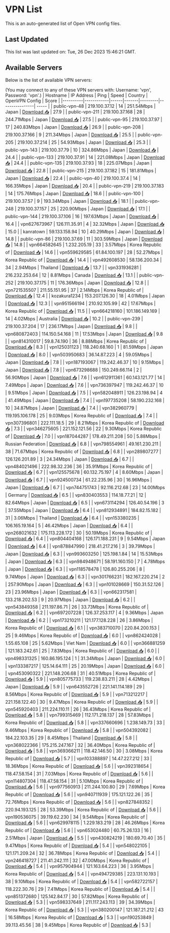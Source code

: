 # VPN List

This is an auto-generated list of Open VPN config files.

## Last Updated

This list was last updated on: Tue, 26 Dec 2023 15:46:21 GMT.

## Available Servers

Below is the list of available VPN servers:

(You may connect to any of these VPN servers with: Username: 'vpn', Password: 'vpn'.)
| Hostname | IP Address | Ping | Speed | Country | OpenVPN Config | Score |
|----------|------------|------|-------|---------|----------------| ----- |
| public-vpn-48 | 219.100.37.12 | 14 | 251.54Mbps | Japan | [Download 📥](./configs/server_0_JP.ovpn) | 27.9 |
| public-vpn-211 | 219.100.37.168 | 28 | 244.71Mbps | Japan | [Download 📥](./configs/server_1_JP.ovpn) | 27.5 |
| public-vpn-95 | 219.100.37.97 | 17 | 240.83Mbps | Japan | [Download 📥](./configs/server_2_JP.ovpn) | 26.9 |
| public-vpn-208 | 219.100.37.166 | 9 | 211.34Mbps | Japan | [Download 📥](./configs/server_3_JP.ovpn) | 25.5 |
| public-vpn-205 | 219.100.37.214 | 25 | 54.93Mbps | Japan | [Download 📥](./configs/server_4_JP.ovpn) | 25.3 |
| public-vpn-143 | 219.100.37.79 | 10 | 324.86Mbps | Japan | [Download 📥](./configs/server_5_JP.ovpn) | 24.4 |
| public-vpn-133 | 219.100.37.91 | 14 | 221.08Mbps | Japan | [Download 📥](./configs/server_6_JP.ovpn) | 24.4 |
| public-vpn-135 | 219.100.37.93 | 18 | 225.07Mbps | Japan | [Download 📥](./configs/server_7_JP.ovpn) | 22.8 |
| public-vpn-215 | 219.100.37.182 | 15 | 181.81Mbps | Japan | [Download 📥](./configs/server_8_JP.ovpn) | 22.4 |
| public-vpn-40 | 219.100.37.4 | 14 | 166.35Mbps | Japan | [Download 📥](./configs/server_9_JP.ovpn) | 20.4 |
| public-vpn-219 | 219.100.37.183 | 14 | 175.76Mbps | Japan | [Download 📥](./configs/server_10_JP.ovpn) | 18.6 |
| public-vpn-100 | 219.100.37.57 | 9 | 193.34Mbps | Japan | [Download 📥](./configs/server_11_JP.ovpn) | 18.1 |
| public-vpn-248 | 219.100.37.157 | 25 | 220.90Mbps | Japan | [Download 📥](./configs/server_12_JP.ovpn) | 17.1 |
| public-vpn-144 | 219.100.37.106 | 16 | 197.63Mbps | Japan | [Download 📥](./configs/server_13_JP.ovpn) | 16.4 |
| vpn627673967 | 126.111.35.91 | 4 | 32.32Mbps | Japan | [Download 📥](./configs/server_14_JP.ovpn) | 15.0 |
| kanratown | 59.133.158.94 | 10 | 40.29Mbps | Japan | [Download 📥](./configs/server_15_JP.ovpn) | 14.8 |
| public-vpn-86 | 219.100.37.69 | 11 | 303.59Mbps | Japan | [Download 📥](./configs/server_16_JP.ovpn) | 14.8 |
| vpn664582645 | 1.232.205.19 | 33 | 3.57Mbps | Korea Republic of | [Download 📥](./configs/server_17_KR.ovpn) | 14.6 |
| vpn559629585 | 61.84.100.197 | 28 | 52.27Mbps | Korea Republic of | [Download 📥](./configs/server_18_KR.ovpn) | 14.4 |
| vpn492608530 | 58.136.200.34 | 34 | 2.94Mbps | Thailand | [Download 📥](./configs/server_19_TH.ovpn) | 13.7 |
| vpn331936281 | 216.232.253.64 | 12 | 8.81Mbps | Canada | [Download 📥](./configs/server_20_CA.ovpn) | 13.1 |
| public-vpn-252 | 219.100.37.175 | 11 | 176.36Mbps | Japan | [Download 📥](./configs/server_21_JP.ovpn) | 12.8 |
| vpn721535507 | 211.55.151.95 | 37 | 2.14Mbps | Korea Republic of | [Download 📥](./configs/server_22_KR.ovpn) | 12.4 |
| kozakura1234 | 153.207.126.30 | 18 | 4.01Mbps | Japan | [Download 📥](./configs/server_23_JP.ovpn) | 12.3 |
| vpn951566194 | 210.92.105.99 | 42 | 17.67Mbps | Korea Republic of | [Download 📥](./configs/server_24_KR.ovpn) | 11.5 |
| vpn664218160 | 101.186.149.169 | 14 | 4.02Mbps | Australia | [Download 📥](./configs/server_25_AU.ovpn) | 10.2 |
| public-vpn-239 | 219.100.37.204 | 17 | 236.17Mbps | Japan | [Download 📥](./configs/server_26_JP.ovpn) | 9.8 |
| vpn680872403 | 114.150.54.168 | 11 | 17.53Mbps | Japan | [Download 📥](./configs/server_27_JP.ovpn) | 9.8 |
| vpn814310017 | 59.8.74.190 | 36 | 8.88Mbps | Korea Republic of | [Download 📥](./configs/server_28_KR.ovpn) | 8.3 |
| vpn125031123 | 118.240.68.160 | 1 | 81.59Mbps | Japan | [Download 📥](./configs/server_29_JP.ovpn) | 8.0 |
| vpn503950683 | 36.14.87.223 | 4 | 59.05Mbps | Japan | [Download 📥](./configs/server_30_JP.ovpn) | 7.8 |
| vpn187193067 | 119.242.46.37 | 10 | 9.15Mbps | Japan | [Download 📥](./configs/server_31_JP.ovpn) | 7.8 |
| vpn673298688 | 150.249.66.114 | 2 | 56.90Mbps | Japan | [Download 📥](./configs/server_32_JP.ovpn) | 7.6 |
| vpn612911361 | 60.143.121.77 | 14 | 7.49Mbps | Japan | [Download 📥](./configs/server_33_JP.ovpn) | 7.6 |
| vpn736397947 | 119.242.46.37 | 10 | 9.51Mbps | Japan | [Download 📥](./configs/server_34_JP.ovpn) | 7.5 |
| vpn582048911 | 126.23.198.94 | 4 | 41.49Mbps | Japan | [Download 📥](./configs/server_35_JP.ovpn) | 7.4 |
| vpn197735208 | 58.190.232.168 | 10 | 34.87Mbps | Japan | [Download 📥](./configs/server_36_JP.ovpn) | 7.4 |
| vpn382960779 | 119.195.106.178 | 25 | 9.03Mbps | Korea Republic of | [Download 📥](./configs/server_37_KR.ovpn) | 7.4 |
| vpn307396801 | 222.111.18.5 | 29 | 8.21Mbps | Korea Republic of | [Download 📥](./configs/server_38_KR.ovpn) | 7.3 |
| vpn346275605 | 221.152.121.56 | 22 | 9.30Mbps | Korea Republic of | [Download 📥](./configs/server_39_KR.ovpn) | 7.0 |
| vpn187044287 | 178.49.211.208 | 50 | 5.88Mbps | Russian Federation | [Download 📥](./configs/server_40_RU.ovpn) | 6.8 |
| vpn798554961 | 49.161.230.211 | 38 | 71.67Mbps | Korea Republic of | [Download 📥](./configs/server_41_KR.ovpn) | 6.8 |
| vpn289807277 | 126.126.201.89 | 3 | 24.34Mbps | Japan | [Download 📥](./configs/server_42_JP.ovpn) | 6.7 |
| vpn484021496 | 222.98.32.236 | 36 | 35.91Mbps | Korea Republic of | [Download 📥](./configs/server_43_KR.ovpn) | 6.7 |
| vpn125575678 | 60.132.75.197 | 4 | 8.60Mbps | Japan | [Download 📥](./configs/server_44_JP.ovpn) | 6.7 |
| vpn924500734 | 61.22.235.96 | 30 | 16.96Mbps | Japan | [Download 📥](./configs/server_45_JP.ovpn) | 6.7 |
| vpn744751743 | 92.116.212.68 | 23 | 14.00Mbps | Germany | [Download 📥](./configs/server_46_DE.ovpn) | 6.5 |
| vpn830403553 | 114.18.77.21 | 12 | 82.64Mbps | Japan | [Download 📥](./configs/server_47_JP.ovpn) | 6.5 |
| vpn673114294 | 126.40.54.196 | 3 | 37.55Mbps | Japan | [Download 📥](./configs/server_48_JP.ovpn) | 6.4 |
| vpn812934891 | 184.82.15.182 | 31 | 3.06Mbps | Thailand | [Download 📥](./configs/server_49_TH.ovpn) | 6.4 |
| vpn153380235 | 106.165.19.164 | 5 | 46.42Mbps | Japan | [Download 📥](./configs/server_50_JP.ovpn) | 6.4 |
| vpn268021632 | 175.113.228.172 | 30 | 50.19Mbps | Korea Republic of | [Download 📥](./configs/server_51_KR.ovpn) | 6.4 |
| vpn804404168 | 126.171.188.231 | 9 | 9.54Mbps | Japan | [Download 📥](./configs/server_52_JP.ovpn) | 6.4 |
| vpn878847990 | 218.41.217.216 | 3 | 39.79Mbps | Japan | [Download 📥](./configs/server_53_JP.ovpn) | 6.3 |
| vpn993603250 | 125.198.1.84 | 14 | 15.53Mbps | Japan | [Download 📥](./configs/server_54_JP.ovpn) | 6.3 |
| vpn984948671 | 58.191.160.150 | 7 | 4.78Mbps | Japan | [Download 📥](./configs/server_55_JP.ovpn) | 6.3 |
| vpn118578478 | 126.80.255.206 | 8 | 9.74Mbps | Japan | [Download 📥](./configs/server_56_JP.ovpn) | 6.3 |
| vpn301766231 | 182.167.220.214 | 2 | 257.90Mbps | Japan | [Download 📥](./configs/server_57_JP.ovpn) | 6.3 |
| vpn101028669 | 150.31.52.126 | 23 | 23.96Mbps | Japan | [Download 📥](./configs/server_58_JP.ovpn) | 6.3 |
| vpn662317581 | 133.218.202.53 | 9 | 20.97Mbps | Japan | [Download 📥](./configs/server_59_JP.ovpn) | 6.2 |
| vpn543849358 | 211.197.86.71 | 26 | 33.73Mbps | Korea Republic of | [Download 📥](./configs/server_60_KR.ovpn) | 6.2 |
| vpn697207228 | 126.37.253.117 | 4 | 9.36Mbps | Japan | [Download 📥](./configs/server_61_JP.ovpn) | 6.2 |
| vpn173210211 | 121.177.128.228 | 26 | 3.86Mbps | Korea Republic of | [Download 📥](./configs/server_62_KR.ovpn) | 6.1 |
| vpn383710070 | 220.84.200.153 | 25 | 9.46Mbps | Korea Republic of | [Download 📥](./configs/server_63_KR.ovpn) | 6.0 |
| vpn862424028 | 1.55.65.108 | 25 | 5.62Mbps | Viet Nam | [Download 📥](./configs/server_64_VN.ovpn) | 6.0 |
| vpn366881259 | 121.183.242.61 | 25 | 7.83Mbps | Korea Republic of | [Download 📥](./configs/server_65_KR.ovpn) | 6.0 |
| vpn498331325 | 160.86.195.124 | 1 | 31.34Mbps | Japan | [Download 📥](./configs/server_66_JP.ovpn) | 6.0 |
| vpn133387217 | 125.14.64.111 | 25 | 20.19Mbps | Japan | [Download 📥](./configs/server_67_JP.ovpn) | 6.0 |
| vpn453090322 | 221.148.206.68 | 31 | 40.51Mbps | Korea Republic of | [Download 📥](./configs/server_68_KR.ovpn) | 5.9 |
| vpn805775733 | 119.238.83.211 | 28 | 4.42Mbps | Japan | [Download 📥](./configs/server_69_JP.ovpn) | 5.9 |
| vpn643552726 | 221.141.114.189 | 29 | 8.56Mbps | Korea Republic of | [Download 📥](./configs/server_70_KR.ovpn) | 5.9 |
| vpn713212217 | 221.158.122.40 | 30 | 9.47Mbps | Korea Republic of | [Download 📥](./configs/server_71_KR.ovpn) | 5.9 |
| vpn545920403 | 211.224.110.11 | 26 | 36.43Mbps | Korea Republic of | [Download 📥](./configs/server_72_KR.ovpn) | 5.8 |
| vpn799315469 | 112.171.218.137 | 28 | 57.83Mbps | Korea Republic of | [Download 📥](./configs/server_73_KR.ovpn) | 5.8 |
| vpn337660696 | 1.238.149.73 | 33 | 9.46Mbps | Korea Republic of | [Download 📥](./configs/server_74_KR.ovpn) | 5.8 |
| vpn504392082 | 184.22.103.35 | 29 | 8.45Mbps | Thailand | [Download 📥](./configs/server_75_TH.ovpn) | 5.8 |
| vpn368022366 | 175.215.247.167 | 32 | 36.40Mbps | Korea Republic of | [Download 📥](./configs/server_76_KR.ovpn) | 5.8 |
| vpn369366211 | 118.42.146.50 | 30 | 3.08Mbps | Korea Republic of | [Download 📥](./configs/server_77_KR.ovpn) | 5.7 |
| vpn103388897 | 14.47.227.212 | 33 | 18.36Mbps | Korea Republic of | [Download 📥](./configs/server_78_KR.ovpn) | 5.6 |
| vpn392318654 | 118.47.58.154 | 31 | 7.03Mbps | Korea Republic of | [Download 📥](./configs/server_79_KR.ovpn) | 5.6 |
| vpn114807304 | 118.47.58.154 | 31 | 5.10Mbps | Korea Republic of | [Download 📥](./configs/server_80_KR.ovpn) | 5.6 |
| vpn977560913 | 211.244.100.80 | 29 | 7.69Mbps | Korea Republic of | [Download 📥](./configs/server_81_KR.ovpn) | 5.6 |
| vpn940711939 | 175.121.122.26 | 35 | 72.76Mbps | Korea Republic of | [Download 📥](./configs/server_82_KR.ovpn) | 5.6 |
| vpn827848352 | 220.94.193.125 | 28 | 53.39Mbps | Korea Republic of | [Download 📥](./configs/server_83_KR.ovpn) | 5.6 |
| vpn190536075 | 39.119.62.230 | 34 | 9.54Mbps | Korea Republic of | [Download 📥](./configs/server_84_KR.ovpn) | 5.6 |
| vpn629978115 | 1.229.183.219 | 28 | 46.26Mbps | Korea Republic of | [Download 📥](./configs/server_85_KR.ovpn) | 5.6 |
| vpn653024480 | 60.75.26.133 | 16 | 2.51Mbps | Japan | [Download 📥](./configs/server_86_JP.ovpn) | 5.5 |
| vpn430824219 | 180.69.70.40 | 35 | 9.47Mbps | Korea Republic of | [Download 📥](./configs/server_87_KR.ovpn) | 5.4 |
| vpn548022105 | 121.171.209.24 | 32 | 36.78Mbps | Korea Republic of | [Download 📥](./configs/server_88_KR.ovpn) | 5.4 |
| vpn246418727 | 211.41.242.111 | 32 | 47.00Mbps | Korea Republic of | [Download 📥](./configs/server_89_KR.ovpn) | 5.4 |
| vpn957904944 | 121.163.64.223 | 36 | 3.95Mbps | Korea Republic of | [Download 📥](./configs/server_90_KR.ovpn) | 5.4 |
| vpn494729385 | 223.131.10.193 | 38 | 9.10Mbps | Korea Republic of | [Download 📥](./configs/server_91_KR.ovpn) | 5.4 |
| vpn582722157 | 118.222.30.76 | 29 | 7.41Mbps | Korea Republic of | [Download 📥](./configs/server_92_KR.ovpn) | 5.4 |
| vpn851372680 | 125.142.84.17 | 30 | 57.82Mbps | Korea Republic of | [Download 📥](./configs/server_93_KR.ovpn) | 5.3 |
| vpn598337649 | 211.117.243.113 | 39 | 34.39Mbps | Korea Republic of | [Download 📥](./configs/server_94_KR.ovpn) | 5.3 |
| vpn380200147 | 121.187.21.212 | 43 | 16.58Mbps | Korea Republic of | [Download 📥](./configs/server_95_KR.ovpn) | 5.3 |
| vpn190253849 | 39.113.45.56 | 38 | 9.45Mbps | Korea Republic of | [Download 📥](./configs/server_96_KR.ovpn) | 5.3 |
